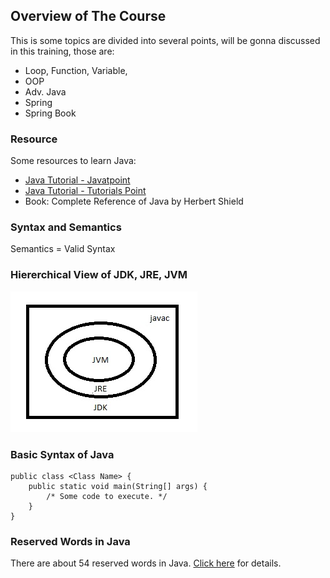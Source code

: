 ## Overview of The Course

This is some topics are divided into several points, will be gonna discussed in this training, those are:

- Loop, Function, Variable,
- OOP
- Adv. Java
- Spring
- Spring Book

### Resource

Some resources to learn Java:

- [Java Tutorial - Javatpoint](https://www.javatpoint.com/java-tutorial)
- [Java Tutorial - Tutorials Point](https://www.tutorialspoint.com/java/index.htm)
- Book: Complete Reference of Java by Herbert Shield

### Syntax and Semantics

Semantics = Valid Syntax

### Hiererchical View of JDK, JRE, JVM

![Hiererchical View of JDK, JRE, JVM](diagram.jpg "Syntax")

### Basic Syntax of Java

```
public class <Class Name> {
    public static void main(String[] args) {
        /* Some code to execute. */
    }
}
```

### Reserved Words in Java

There are about 54 reserved words in Java. [Click here](https://www.w3schools.com/java/java_ref_keywords.asp) for details.
